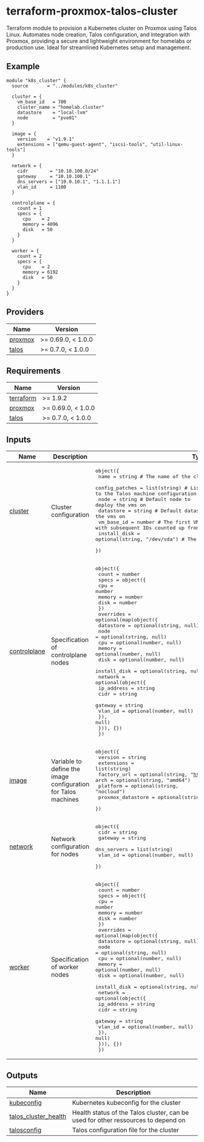 <!-- BEGIN_TF_DOCS -->
# terraform-proxmox-talos-cluster
Terraform module to provision a Kubernetes cluster on Proxmox using Talos Linux. Automates node creation, Talos configuration, and integration with Proxmox, providing a secure and lightweight environment for homelabs or production use. Ideal for streamlined Kubernetes setup and management.

## Example

```hcl
module "k8s_cluster" {
  source       = "../modules/k8s_cluster"
  
  cluster = {
    vm_base_id   = 700
    cluster_name = "homelab.cluster"
    datastore    = "local-lvm"
    node         = "pve01"
  }
 
  image = {
    version    = "v1.9.1"
    extensions = ["qemu-guest-agent", "iscsi-tools", "util-linux-tools"]
  }

  network = {
    cidr        = "10.10.100.0/24"
    gateway     = "10.10.100.1"
    dns_servers = ["10.0.10.1", "1.1.1.1"]
    vlan_id     = 1100
  }

  controlplane = {
    count = 1
    specs = {
      cpu    = 2
      memory = 4096
      disk   = 50
    }
  }

  worker = {
    count = 2
    specs = {
      cpu    = 2
      memory = 6192
      disk   = 50
    }
  }
}
```

## Providers

| Name | Version |
|------|---------|
| <a name="provider_proxmox"></a> [proxmox](#provider\_proxmox) | >= 0.69.0, < 1.0.0 |
| <a name="provider_talos"></a> [talos](#provider\_talos) | >= 0.7.0, < 1.0.0 |

## Requirements

| Name | Version |
|------|---------|
| <a name="requirement_terraform"></a> [terraform](#requirement\_terraform) | >= 1.9.2 |
| <a name="requirement_proxmox"></a> [proxmox](#requirement\_proxmox) | >= 0.69.0, < 1.0.0 |
| <a name="requirement_talos"></a> [talos](#requirement\_talos) | >= 0.7.0, < 1.0.0 |

## Inputs

| Name | Description | Type | Default | Required |
|------|-------------|------|---------|:--------:|
| <a name="input_cluster"></a> [cluster](#input\_cluster) | Cluster configuration | <pre>object({<br/>    name           = string                       # The name of the cluster<br/>    config_patches = list(string)                 # List of configuration patches to apply to the Talos machine configuration<br/>    node           = string                       # Default node to deploy the vms on<br/>    datastore      = string                       # Default datastore to deploy the vms on<br/>    vm_base_id     = number                       # The first VM ID for Proxmox VMs, with subsequent IDs counted up from it<br/>    install_disk   = optional(string, "/dev/sda") # The disk to install Talos on<br/>  })</pre> | n/a | yes |
| <a name="input_controlplane"></a> [controlplane](#input\_controlplane) | Specification of controlplane nodes | <pre>object({<br/>    count = number<br/>    specs = object({<br/>      cpu    = number<br/>      memory = number<br/>      disk   = number<br/>    })<br/>    overrides = optional(map(object({<br/>      datastore    = optional(string, null)<br/>      node         = optional(string, null)<br/>      cpu          = optional(number, null)<br/>      memory       = optional(number, null)<br/>      disk         = optional(number, null)<br/>      install_disk = optional(string, null)<br/>      network = optional(object({<br/>        ip_address = string<br/>        cidr       = string<br/>        gateway    = string<br/>        vlan_id    = optional(number, null)<br/>      }), null)<br/>    })), {})<br/>  })</pre> | n/a | yes |
| <a name="input_image"></a> [image](#input\_image) | Variable to define the image configuration for Talos machines | <pre>object({<br/>    version           = string<br/>    extensions        = list(string)<br/>    factory_url       = optional(string, "https://factory.talos.dev")<br/>    arch              = optional(string, "amd64")<br/>    platform          = optional(string, "nocloud")<br/>    proxmox_datastore = optional(string, "local")<br/>  })</pre> | n/a | yes |
| <a name="input_network"></a> [network](#input\_network) | Network configuration for nodes | <pre>object({<br/>    cidr        = string<br/>    gateway     = string<br/>    dns_servers = list(string)<br/>    vlan_id     = optional(number, null)<br/>  })</pre> | n/a | yes |
| <a name="input_worker"></a> [worker](#input\_worker) | Specification of worker nodes | <pre>object({<br/>    count = number<br/>    specs = object({<br/>      cpu    = number<br/>      memory = number<br/>      disk   = number<br/>    })<br/>    overrides = optional(map(object({<br/>      datastore    = optional(string, null)<br/>      node         = optional(string, null)<br/>      cpu          = optional(number, null)<br/>      memory       = optional(number, null)<br/>      disk         = optional(number, null)<br/>      install_disk = optional(string, null)<br/>      network = optional(object({<br/>        ip_address = string<br/>        cidr       = string<br/>        gateway    = string<br/>        vlan_id    = optional(number, null)<br/>      }), null)<br/>    })), {})<br/>  })</pre> | n/a | yes |

## Outputs

| Name | Description |
|------|-------------|
| <a name="output_kubeconfig"></a> [kubeconfig](#output\_kubeconfig) | Kubernetes kubeconfig for the cluster |
| <a name="output_talos_cluster_health"></a> [talos\_cluster\_health](#output\_talos\_cluster\_health) | Health status of the Talos cluster, can be used for other ressources to depend on |
| <a name="output_talosconfig"></a> [talosconfig](#output\_talosconfig) | Talos configuration file for the cluster |
<!-- END_TF_DOCS -->